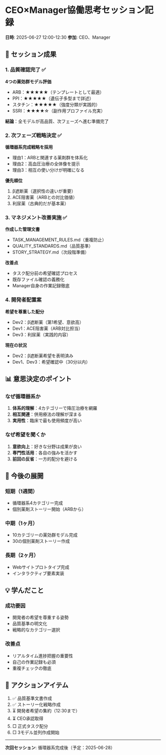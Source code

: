 # CEO×Manager協働思考セッション記録
**日時**: 2025-06-27 12:00-12:30
**参加**: CEO、Manager

## 🎯 セッション成果

### 1. 品質確認完了 ✅
**4つの薬効群モデル評価**
- ARB：★★★★★（テンプレートとして最適）
- PPI：★★★★★（遺伝子多型まで詳述）
- スタチン：★★★★★（強度分類が実践的）
- SSRI：★★★★☆（副作用プロファイル充実）

**結論**：全モデルが高品質、次フェーズへ進む準備完了

### 2. 次フェーズ戦略決定 ✅
**循環器系完成戦略を採用**
- 理由1：ARBと関連する薬剤群を体系化
- 理由2：高血圧治療の全体像を提示
- 理由3：相互の使い分けが明確になる

**優先順位**
1. β遮断薬（選択性の違いが重要）
2. ACE阻害薬（ARBとの対比価値）
3. 利尿薬（古典的だが基本薬）

### 3. マネジメント改善実施 ✅
**作成した管理文書**
- TASK_MANAGEMENT_RULES.md（重複防止）
- QUALITY_STANDARDS.md（品質基準）
- STORY_STRATEGY.md（次段階準備）

**改善点**
- タスク配分前の希望確認プロセス
- 既存ファイル確認の義務化
- Manager自身の作業記録徹底

### 4. 開発者配置案
**希望を尊重した配分**
- Dev2：β遮断薬（第1希望、意欲高）
- Dev1：ACE阻害薬（ARB対比担当）
- Dev3：利尿薬（実践的内容）

**現在の状況**
- Dev2：β遮断薬希望を表明済み
- Dev1、Dev3：希望確認中（30分以内）

## 📊 意思決定のポイント

### なぜ循環器系か
1. **体系的理解**：4カテゴリーで降圧治療を網羅
2. **相互関連**：併用療法の理解が深まる
3. **実用性**：臨床で最も使用頻度が高い

### なぜ希望を聞くか
1. **意欲向上**：好きな分野は成果が良い
2. **専門性活用**：各自の強みを活かす
3. **前回の反省**：一方的配分を避ける

## 🔮 今後の展開

### 短期（1週間）
- 循環器系4カテゴリー完成
- 個別薬剤ストーリー開始（ARBから）

### 中期（1ヶ月）
- 10カテゴリーの薬効群モデル完成
- 30の個別薬剤ストーリー作成

### 長期（2ヶ月）
- Webサイトプロトタイプ完成
- インタラクティブ要素実装

## 💡 学んだこと

### 成功要因
- 開発者の希望を尊重する姿勢
- 品質基準の明文化
- 戦略的なカテゴリー選択

### 改善点
- リアルタイム進捗把握の重要性
- 自己の作業記録も必須
- 重複チェックの徹底

## 📝 アクションアイテム
1. ✅ 品質基準文書作成
2. ✅ ストーリー化戦略作成
3. ⏳ 開発者希望の集約（12:30まで）
4. ⏳ CEO承認取得
5. □ 正式タスク配分
6. □ 3モデル並列作成開始

---
**次回セッション**: 循環器系完成後（予定：2025-06-28）